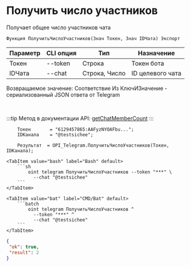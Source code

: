 ﻿---
sidebar_position: 6
---

# Получить число участников
 Получает общее число участников чата



`Функция ПолучитьЧислоУчастников(Знач Токен, Знач IDЧата) Экспорт`

  | Параметр | CLI опция | Тип | Назначение |
  |-|-|-|-|
  | Токен | --token | Строка | Токен бота |
  | IDЧата | --chat | Строка, Число | ID целевого чата |

  
  Возвращаемое значение:   Соответствие Из КлючИЗначение - сериализованный JSON ответа от Telegram

<br/>

:::tip
Метод в документации API: [getChatMemberCount](https://core.telegram.org/bots/api#getchatmembercount)
:::
<br/>


```bsl title="Пример кода"
    Токен       = "6129457865:AAFyzNYOAFbu...";
    IDКанала    = "@testsichee";

    Результат  = OPI_Telegram.ПолучитьЧислоУчастников(Токен, IDКанала);
```
    

 <Tabs>
  
    <TabItem value="bash" label="Bash" default>
        ```sh
            oint telegram ПолучитьЧислоУчастников --token "***" \
              --chat "@testsichee"
        ```
    </TabItem>
  
    <TabItem value="bat" label="CMD/Bat" default>
        ```batch
            oint telegram ПолучитьЧислоУчастников ^
              --token "***" ^
              --chat "@testsichee"
        ```
    </TabItem>
</Tabs>


```json title="Результат"
{
 "ok": true,
 "result": 2
}
```
